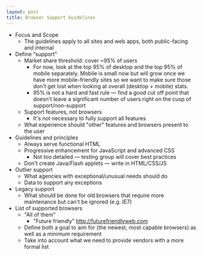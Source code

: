 ```yaml
---
layout: post
title: Browser Support Guidelines
---
```


- Focus and Scope
    - The guidelines apply to all sites and web apps, both public-facing and internal
- Define “support”
    - Market share threshold: cover ~95% of users
        - For now, look at the top 95% of desktop and the top 95% of mobile separately. Mobile is small now but will grow once we have more mobile-friendly sites so we want to make sure those don't get lost when looking at overall (desktop + mobile) stats.
        - 95% is not a hard and fast rule — find a good cut off point that doesn't leave a significant number of users right on the cusp of support/non-support
    - Support features, not browsers
        - It's not necessary to fully support all features
    - What experience should "other" features and browsers present to the user
- Guidelines and principles
    - Always serve functional HTML
    - Progressive enhancement for JavaScript and advanced CSS
        - Not too detailed — testing group will cover best practices
    - Don't create Java/Flash applets — write in HTML/CSS/JS
- Outlier support
    - What agencies with exceptional/unusual needs should do
    - Data to support any exceptions
- Legacy support
    - What should be done for old browsers that require more maintenance but can't be ignored (e.g. IE7)
- List of supported browsers
    - "All of them"
        - "Future friendly" http://futurefriendlyweb.com
    - Define both a goal to aim for (the newest, most capable browsers) as well as a minimum requirement
    - Take into account what we need to provide vendors with a more formal list
